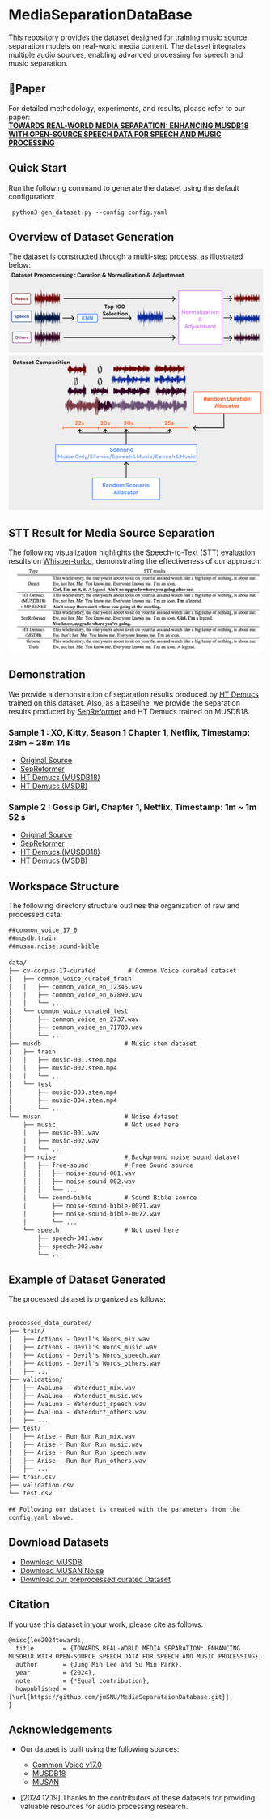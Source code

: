 # MediaSeparationDataBase
This repository provides the dataset designed for training music source separation models on real-world media content. 
The dataset integrates multiple audio sources, enabling advanced processing for speech and music separation.

## 📝Paper
For detailed methodology, experiments, and results, please refer to our paper:  
**[TOWARDS REAL-WORLD MEDIA SEPARATION: ENHANCING MUSDB18 WITH OPEN-SOURCE SPEECH DATA FOR SPEECH AND MUSIC PROCESSING](https://drive.google.com/file/d/1maNvkurRR2gw0laRt_-mgCgiekVCLWhF/view?usp=share_link)**  

## Quick Start
Run the following command to generate the dataset using the default configuration:  

```
 python3 gen_dataset.py --config config.yaml
```

## Overview of Dataset Generation
The dataset is constructed through a multi-step process, as illustrated below:
![Overview](./figures/overview.png)

## STT Result for Media Source Separation
The following visualization highlights the Speech-to-Text (STT) evaluation results on [Whisper-turbo](https://huggingface.co/openai/whisper-large-v3-turbo), demonstrating the effectiveness of our approach:
![STT](./figures/stt.png)

## Demonstration
We provide a demonstration of separation results produced by [HT Demucs](https://github.com/facebookresearch/demucs) trained on this dataset.
Also, as a baseline, we provide the separation results produced by [SepReformer](https://github.com/dmlguq456/SepReformer) and HT Demucs trained on MUSDB18.
### Sample 1 : XO, Kitty, Season 1 Chapter 1, Netflix, Timestamp: 28m ~ 28m 14s
- [Original Source](https://drive.google.com/file/d/1NBfCYshEqUbPuzqC8xNdnbNeQDj1-b06/view?usp=share_link) 
- [SepReformer](https://drive.google.com/file/d/18BKCgBjnK0cPLMzY8_f-adbjp3zVFZOK/view?usp=share_link) 
- [HT Demucs (MUSDB18)](https://drive.google.com/file/d/1HA4zj8_Du6w1YB12RPZmL10mAgPMTyC-/view?usp=share_link) 
- [HT Demucs (MSDB)](https://drive.google.com/file/d/1nfmsudeqOPfrdIrilCejjGyOg1A1poSa/view?usp=share_link)

### Sample 2 : Gossip Girl, Chapter 1, Netflix, Timestamp: 1m ~ 1m 52 s
- [Original Source](https://drive.google.com/file/d/1Jkoyw3S12OaIDwBUL2gYpRjzsOT0t-JG/view?usp=share_link) 
- [SepReformer](https://drive.google.com/file/d/1ibWwxcFJBVc3KINMYBgcpWwizynN35QE/view?usp=share_link) 
- [HT Demucs (MUSDB18)](https://drive.google.com/file/d/1Z1hU0tQNZW_nbxmwEBMZ0p-2twt-IbNF/view?usp=share_link) 
- [HT Demucs (MSDB)](https://drive.google.com/file/d/1rLgZtINpRQTd8RUM6K0Uxh2VHyY_GDs7/view?usp=share_link)

## Workspace Structure
The following directory structure outlines the organization of raw and processed data:
```
##common_voice_17_0
##musdb.train
##musan.noise.sound-bible

data/
├── cv-corpus-17-curated         # Common Voice curated dataset
│   ├── common_voice_curated_train
│   │   ├── common_voice_en_12345.wav
│   │   ├── common_voice_en_67890.wav
│   │   └── ...
│   └── common_voice_curated_test
│       ├── common_voice_en_2737.wav
│       ├── common_voice_en_71783.wav
│       └── ...
├── musdb                       # Music stem dataset
│   ├── train
│   │   ├── music-001.stem.mp4
│   │   ├── music-002.stem.mp4
│   │   └── ...
│   └── test
│       ├── music-003.stem.mp4
│       ├── music-004.stem.mp4
│       └── ...
└── musan                       # Noise dataset
    ├── music                   # Not used here
    │   ├── music-001.wav
    │   ├── music-002.wav
    │   └── ...
    ├── noise                   # Background noise sound dataset
    │   ├── free-sound          # Free Sound source
    │   │   ├── noise-sound-001.wav
    │   │   ├── noise-sound-002.wav
    │   │   └── ...
    │   └── sound-bible         # Sound Bible source
    │       ├── noise-sound-bible-0071.wav
    │       ├── noise-sound-bible-0072.wav
    │       └── ...
    └── speech                  # Not used here
        ├── speech-001.wav
        ├── speech-002.wav
        └── ...

```

## Example of Dataset Generated
The processed dataset is organized as follows:
```

processed_data_curated/
├── train/
│   ├── Actions - Devil's Words_mix.wav
│   ├── Actions - Devil's Words_music.wav
│   ├── Actions - Devil's Words_speech.wav
│   ├── Actions - Devil's Words_others.wav
│   ├── ...
├── validation/
│   ├── AvaLuna - Waterduct_mix.wav
│   ├── AvaLuna - Waterduct_music.wav
│   ├── AvaLuna - Waterduct_speech.wav
│   ├── AvaLuna - Waterduct_others.wav
│   ├── ...
├── test/
│   ├── Arise - Run Run Run_mix.wav
│   ├── Arise - Run Run Run_music.wav
│   ├── Arise - Run Run Run_speech.wav
│   ├── Arise - Run Run Run_others.wav
│   ├── ...
├── train.csv
├── validation.csv
└── test.csv

## Following our dataset is created with the parameters from the config.yaml above.

```

## Download Datasets

- [Download MUSDB](https://drive.google.com/file/d/15QMdtI17JFjKzPLIVEMZDBJMJef7PJsx/view?usp=sharing)
- [Download MUSAN Noise](https://drive.google.com/file/d/1r-rqnSzligtNrYloBX4hCl7lkCR12ZQ1/view?usp=sharing)
- [Download our preprocessed curated Dataset](https://drive.google.com/file/d/1E2tcYXM7e3HgUGVa7oH2ntoG0-VcQR9o/view?usp=sharing)

## Citation
If you use this dataset in your work, please cite as follows:
```
@misc{lee2024towards,
  title        = {TOWARDS REAL-WORLD MEDIA SEPARATION: ENHANCING MUSDB18 WITH OPEN-SOURCE SPEECH DATA FOR SPEECH AND MUSIC PROCESSING},
  author       = {Jung Min Lee and Su Min Park},
  year         = {2024},
  note         = {*Equal contribution},
  howpublished = {\url{https://github.com/jmSNU/MediaSeparataionDatabase.git}},
}
```

## Acknowledgements

- Our dataset is built using the following sources:
  - [Common Voice v17.0](https://commonvoice.mozilla.org/en/datasets)
  - [MUSDB18](https://sigsep.github.io/datasets/musdb.html)
  - [MUSAN](http://www.openslr.org/17/)

- [2024.12.19] Thanks to the contributors of these datasets for providing valuable resources for audio processing research.
